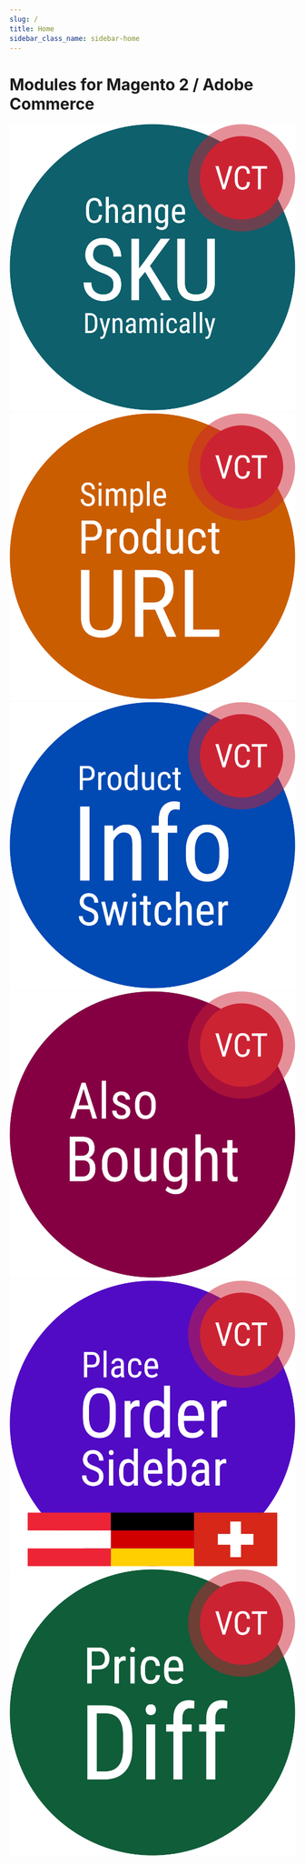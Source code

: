 ```yaml
---
slug: /
title: Home
sidebar_class_name: sidebar-home
---
```


# Modules for Magento 2 / Adobe Commerce

[![VCT Change SKU Dynamically Logo](/img/docs/vct_changeskudynamically.svg)](/change-sku-dynamically)
[![VCT Simple Product URL Logo](/img/docs/vct_simpleproducturl.svg)](/simple-product-url)
[![VCT Product Info Switcher Logo](/img/docs/vct_productinfoswitcher.svg)](/product-info-switcher)
[![VCT Also Bought Logo](/img/docs/vct_alsobought.svg)](/also-bought)
[![VCT Place Order Sidebar Logo](/img/docs/vct_placeordersidebar.svg)](/place-order-sidebar)
[![VCT Price Diff Logo](/img/docs/vct_pricediff.svg)](/price-diff)
